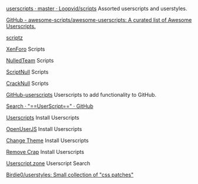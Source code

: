 
[userscripts · master · Loopvid/scripts](https://gitlab.com/loopvid/scripts/-/tree/master/userscripts)
Assorted userscripts and userstyles.

[GitHub - awesome-scripts/awesome-userscripts: A curated list of Awesome Userscripts.](https://github.com/awesome-scripts/awesome-userscripts)

[scriptz](https://github.com/d3ward/scriptz)

[XenForo](https://www.xenforo.rocks/)
Scripts

[NulledTeam](https://www.nulledteam.com/)
Scripts

[ScriptNull](https://scriptznull.nl/)
Scripts

[CrackNull](https://www.cracknull24h.com/)
Scripts

[GitHub-userscripts](https://github.com/Mottie/GitHub-userscripts)
Userscripts to add functionality to GitHub.

[Search · "==UserScript==" · GitHub](https://gist.github.com/search?l=JavaScript&o=desc&q=%22%3D%3DUserScript%3D%3D%22&s=updated)

[Userscripts](https://userscripts-mirror.org/)
Install Userscripts

[OpenUserJS](https://openuserjs.org/)
Install Userscripts

[Change Theme](https://greasyfork.org/en/scripts/4336)
Install Userscripts

[Remove Crap](https://greasyfork.org/en/scripts/12179-greasyfork-bull-filter)
Install Userscripts

[Userscript.zone](https://www.userscript.zone/)
Userscript Search

[Birdie0/userstyles: Small collection of "css patches"](https://github.com/Birdie0/userstyles)
